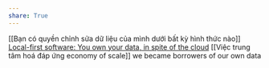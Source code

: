 ```yaml
---
share: True
---
```

[[Bạn có quyền chỉnh sửa dữ liệu của mình dưới bất kỳ hình thức nào]] 
[Local-first software: You own your data, in spite of the cloud](https://www.inkandswitch.com/local-first/)
[[Việc trung tâm hoá đáp ứng economy of scale]] 
we became borrowers of our own data

